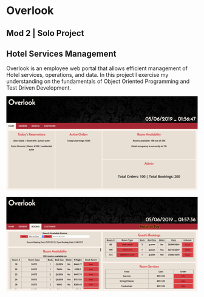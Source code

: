 # Overlook

## Mod 2 | Solo Project

## Hotel Services Management

Overlook is an employee web portal that allows efficient management of Hotel services, operations, and data. In this project I exercise my understanding on the fundamentals of Object Oriented Programming and Test Driven Development.

![main](https://raw.githubusercontent.com/vjt960/Overlook/master/src/images/main.jpg) 

![rooms](https://raw.githubusercontent.com/vjt960/Overlook/master/src/images/rooms.jpg) 
